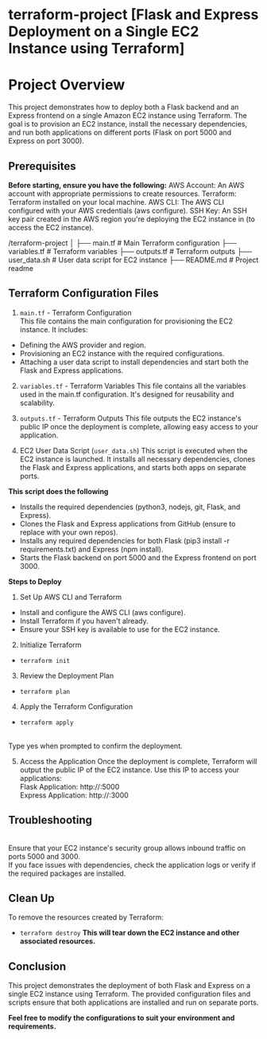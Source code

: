 # terraform-project [Flask and Express Deployment on a Single EC2 Instance using Terraform]

# Project Overview
This project demonstrates how to deploy both a Flask backend and an Express frontend on a single Amazon EC2 instance using Terraform. The goal is to provision an EC2 instance, install the necessary dependencies, and run both applications on different ports (Flask on port 5000 and Express on port 3000).

## Prerequisites
**Before starting, ensure you have the following:**
    AWS Account: An AWS account with appropriate permissions to create resources.
    Terraform: Terraform installed on your local machine.
    AWS CLI: The AWS CLI configured with your AWS credentials (aws configure).
    SSH Key: An SSH key pair created in the AWS region you're deploying the EC2 instance in (to access the EC2 instance).

/terraform-project
│
├── main.tf            # Main Terraform configuration
├── variables.tf       # Terraform variables
├── outputs.tf         # Terraform outputs
├── user_data.sh       # User data script for EC2 instance
├── README.md          # Project readme

## Terraform Configuration Files

1. `main.tf` - Terraform Configuration
<br>This file contains the main configuration for provisioning the EC2 instance. It includes:

- Defining the AWS provider and region.
- Provisioning an EC2 instance with the required configurations.
- Attaching a user data script to install dependencies and start both the Flask and Express applications.

2. `variables.tf` - Terraform Variables
This file contains all the variables used in the main.tf configuration. It's designed for reusability and scalability.

3. `outputs.tf` - Terraform Outputs
This file outputs the EC2 instance's public IP once the deployment is complete, allowing easy access to your application.

4. EC2 User Data Script (`user_data.sh`)
This script is executed when the EC2 instance is launched. It installs all necessary dependencies, clones the Flask and Express applications, and starts both apps on separate ports.

**This script does the following**
- Installs the required dependencies (python3, nodejs, git, Flask, and Express).
- Clones the Flask and Express applications from GitHub (ensure to replace with your own repos).
- Installs any required dependencies for both Flask (pip3 install -r requirements.txt) and Express (npm install).
- Starts the Flask backend on port 5000 and the Express frontend on port 3000.

**Steps to Deploy**
1. Set Up AWS CLI and Terraform
- Install and configure the AWS CLI (aws configure).
- Install Terraform if you haven't already.
- Ensure your SSH key is available to use for the EC2 instance.
     
2. Initialize Terraform
- `terraform init`

3. Review the Deployment Plan
- `terraform plan`

4. Apply the Terraform Configuration
- `terraform apply`

<br>Type yes when prompted to confirm the deployment.
    
5. Access the Application
Once the deployment is complete, Terraform will output the public IP of the EC2 instance. Use this IP to access your applications:
    <br>Flask Application: http://<instance-public-ip>:5000
    <br>Express Application: http://<instance-public-ip>:3000

## Troubleshooting
<br>Ensure that your EC2 instance's security group allows inbound traffic on ports 5000 and 3000.
<br>If you face issues with dependencies, check the application logs or verify if the required packages are installed.

## Clean Up
To remove the resources created by Terraform:
- `terraform destroy`
**This will tear down the EC2 instance and other associated resources.**

## Conclusion
This project demonstrates the deployment of both Flask and Express on a single EC2 instance using Terraform. The provided configuration files and scripts ensure that both applications are installed and run on separate ports.

**Feel free to modify the configurations to suit your environment and requirements.**